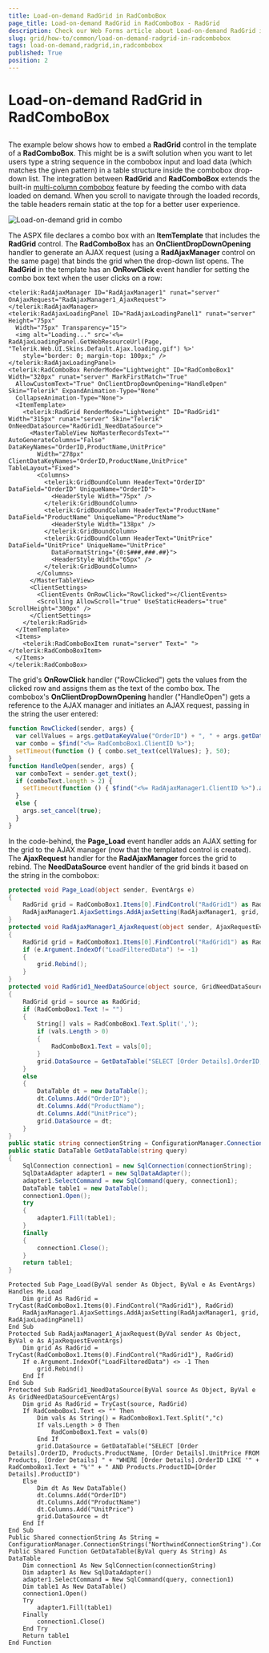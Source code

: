 ```yaml
---
title: Load-on-demand RadGrid in RadComboBox
page_title: Load-on-demand RadGrid in RadComboBox - RadGrid
description: Check our Web Forms article about Load-on-demand RadGrid in RadComboBox.
slug: grid/how-to/common/load-on-demand-radgrid-in-radcombobox
tags: load-on-demand,radgrid,in,radcombobox
published: True
position: 2
---
```


# Load-on-demand RadGrid in RadComboBox



##

The example below shows how to embed a **RadGrid** control in the template of a **RadComboBox**. This might be is a swift solution when you want to let users type a string sequence in the combobox input and load data (which matches the given pattern) in a table structure inside the combobox drop-down list. The integration between **RadGrid** and **RadComboBox** extends the built-in [multi-column combobox](https://demos.telerik.com/aspnet-ajax/Combobox/Examples/Functionality/MultiColumnCombo/DefaultCS.aspx) feature by feeding the combo with data loaded on demand. When you scroll to navigate through the loaded records, the table headers remain static at the top for a better user experience.

![Load-on-demand grid in combo](images/grdLODGridInCombo.PNG)

The ASPX file declares a combo box with an **ItemTemplate** that includes the **RadGrid** control. The **RadComboBox** has an **OnClientDropDownOpening** handler to generate an AJAX request (using a **RadAjaxManager** control on the same page) that binds the grid when the drop-down list opens. The **RadGrid** in the template has an **OnRowClick** event handler for setting the combo box text when the user clicks on a row:

````ASP.NET
<telerik:RadAjaxManager ID="RadAjaxManager1" runat="server" OnAjaxRequest="RadAjaxManager1_AjaxRequest">
</telerik:RadAjaxManager>
<telerik:RadAjaxLoadingPanel ID="RadAjaxLoadingPanel1" runat="server" Height="75px"
  Width="75px" Transparency="15">
  <img alt="Loading..." src='<%= RadAjaxLoadingPanel.GetWebResourceUrl(Page, "Telerik.Web.UI.Skins.Default.Ajax.loading.gif") %>'
    style="border: 0; margin-top: 100px;" /></telerik:RadAjaxLoadingPanel>
<telerik:RadComboBox RenderMode="Lightweight" ID="RadComboBox1" Width="320px" runat="server" MarkFirstMatch="True"
  AllowCustomText="True" OnClientDropDownOpening="HandleOpen" Skin="Telerik" ExpandAnimation-Type="None"
  CollapseAnimation-Type="None">
  <ItemTemplate>
    <telerik:RadGrid RenderMode="Lightweight" ID="RadGrid1" Width="315px" runat="server" Skin="Telerik" OnNeedDataSource="RadGrid1_NeedDataSource">
      <MasterTableView NoMasterRecordsText="" AutoGenerateColumns="False" DataKeyNames="OrderID,ProductName,UnitPrice"
        Width="278px" ClientDataKeyNames="OrderID,ProductName,UnitPrice" TableLayout="Fixed">
        <Columns>
          <telerik:GridBoundColumn HeaderText="OrderID" DataField="OrderID" UniqueName="OrderID">
            <HeaderStyle Width="75px" />
          </telerik:GridBoundColumn>
          <telerik:GridBoundColumn HeaderText="ProductName" DataField="ProductName" UniqueName="ProductName">
            <HeaderStyle Width="138px" />
          </telerik:GridBoundColumn>
          <telerik:GridBoundColumn HeaderText="UnitPrice" DataField="UnitPrice" UniqueName="UnitPrice"
            DataFormatString="{0:$###,###.##}">
            <HeaderStyle Width="65px" />
          </telerik:GridBoundColumn>
        </Columns>
      </MasterTableView>
      <ClientSettings>
        <ClientEvents OnRowClick="RowClicked"></ClientEvents>
        <Scrolling AllowScroll="true" UseStaticHeaders="true" ScrollHeight="300px" />
      </ClientSettings>
    </telerik:RadGrid>
  </ItemTemplate>
  <Items>
    <telerik:RadComboBoxItem runat="server" Text=" "></telerik:RadComboBoxItem>
  </Items>
</telerik:RadComboBox>
````



The grid's **OnRowClick** handler ("RowClicked") gets the values from the clicked row and assigns them as the text of the combo box. The combobox's **OnClientDropDownOpening** handler ("HandleOpen") gets a reference to the AJAX manager and initiates an AJAX request, passing in the string the user entered:

````JavaScript
function RowClicked(sender, args) {
  var cellValues = args.getDataKeyValue("OrderID") + ", " + args.getDataKeyValue("ProductName") + ", $" + args.getDataKeyValue("UnitPrice");
  var combo = $find("<%= RadComboBox1.ClientID %>");
  setTimeout(function () { combo.set_text(cellValues); }, 50);
}
function HandleOpen(sender, args) {
  var comboText = sender.get_text();
  if (comboText.length > 2) {
    setTimeout(function () { $find("<%= RadAjaxManager1.ClientID %>").ajaxRequest("LoadFilteredData," + comboText); }, 0);
  }
  else {
    args.set_cancel(true);
  }
}
````



In the code-behind, the **Page_Load** event handler adds an AJAX setting for the grid to the AJAX manager (now that the templated control is created). The **AjaxRequest** handler for the **RadAjaxManager** forces the grid to rebind. The **NeedDataSource** event handler of the grid binds it based on the string in the combobox:



````C#
protected void Page_Load(object sender, EventArgs e)
{
    RadGrid grid = RadComboBox1.Items[0].FindControl("RadGrid1") as RadGrid;
    RadAjaxManager1.AjaxSettings.AddAjaxSetting(RadAjaxManager1, grid, RadAjaxLoadingPanel1);
}
protected void RadAjaxManager1_AjaxRequest(object sender, AjaxRequestEventArgs e)
{
    RadGrid grid = RadComboBox1.Items[0].FindControl("RadGrid1") as RadGrid;
    if (e.Argument.IndexOf("LoadFilteredData") != -1)
    {
        grid.Rebind();
    }
}
protected void RadGrid1_NeedDataSource(object source, GridNeedDataSourceEventArgs e)
{
    RadGrid grid = source as RadGrid;
    if (RadComboBox1.Text != "")
    {
        String[] vals = RadComboBox1.Text.Split(',');
        if (vals.Length > 0)
        {
            RadComboBox1.Text = vals[0];
        }
        grid.DataSource = GetDataTable("SELECT [Order Details].OrderID, Products.ProductName, [Order Details].UnitPrice FROM Products, [Order Details] " + "WHERE [Order Details].OrderID LIKE '" + RadComboBox1.Text + "%'" + " AND Products.ProductID=[Order Details].ProductID");
    }
    else
    {
        DataTable dt = new DataTable();
        dt.Columns.Add("OrderID");
        dt.Columns.Add("ProductName");
        dt.Columns.Add("UnitPrice");
        grid.DataSource = dt;
    }
}
public static string connectionString = ConfigurationManager.ConnectionStrings["NorthwindConnectionString"].ConnectionString;
public static DataTable GetDataTable(string query)
{
    SqlConnection connection1 = new SqlConnection(connectionString);
    SqlDataAdapter adapter1 = new SqlDataAdapter();
    adapter1.SelectCommand = new SqlCommand(query, connection1);
    DataTable table1 = new DataTable();
    connection1.Open();
    try
    {
        adapter1.Fill(table1);
    }
    finally
    {
        connection1.Close();
    }
    return table1;
}
````
````VB
Protected Sub Page_Load(ByVal sender As Object, ByVal e As EventArgs) Handles Me.Load
    Dim grid As RadGrid = TryCast(RadComboBox1.Items(0).FindControl("RadGrid1"), RadGrid)
    RadAjaxManager1.AjaxSettings.AddAjaxSetting(RadAjaxManager1, grid, RadAjaxLoadingPanel1)
End Sub
Protected Sub RadAjaxManager1_AjaxRequest(ByVal sender As Object, ByVal e As AjaxRequestEventArgs)
    Dim grid As RadGrid = TryCast(RadComboBox1.Items(0).FindControl("RadGrid1"), RadGrid)
    If e.Argument.IndexOf("LoadFilteredData") <> -1 Then
        grid.Rebind()
    End If
End Sub
Protected Sub RadGrid1_NeedDataSource(ByVal source As Object, ByVal e As GridNeedDataSourceEventArgs)
    Dim grid As RadGrid = TryCast(source, RadGrid)
    If RadComboBox1.Text <> "" Then
        Dim vals As String() = RadComboBox1.Text.Split(","c)
        If vals.Length > 0 Then
            RadComboBox1.Text = vals(0)
        End If
        grid.DataSource = GetDataTable("SELECT [Order Details].OrderID, Products.ProductName, [Order Details].UnitPrice FROM Products, [Order Details] " + "WHERE [Order Details].OrderID LIKE '" + RadComboBox1.Text + "%'" + " AND Products.ProductID=[Order Details].ProductID")
    Else
        Dim dt As New DataTable()
        dt.Columns.Add("OrderID")
        dt.Columns.Add("ProductName")
        dt.Columns.Add("UnitPrice")
        grid.DataSource = dt
    End If
End Sub
Public Shared connectionString As String = ConfigurationManager.ConnectionStrings("NorthwindConnectionString").ConnectionString
Public Shared Function GetDataTable(ByVal query As String) As DataTable
    Dim connection1 As New SqlConnection(connectionString)
    Dim adapter1 As New SqlDataAdapter()
    adapter1.SelectCommand = New SqlCommand(query, connection1)
    Dim table1 As New DataTable()
    connection1.Open()
    Try
        adapter1.Fill(table1)
    Finally
        connection1.Close()
    End Try
    Return table1
End Function
````

